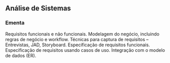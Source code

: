## Análise de Sistemas
### Ementa

Requisitos funcionais e não funcionais. Modelagem do negócio, incluindo regras de negócio e workflow. Técnicas para captura de requisitos – Entrevistas, JAD, Storyboard. Especificação de requisitos funcionais. Especificação de requisitos usando casos de uso. Integração com o modelo de dados (ER).